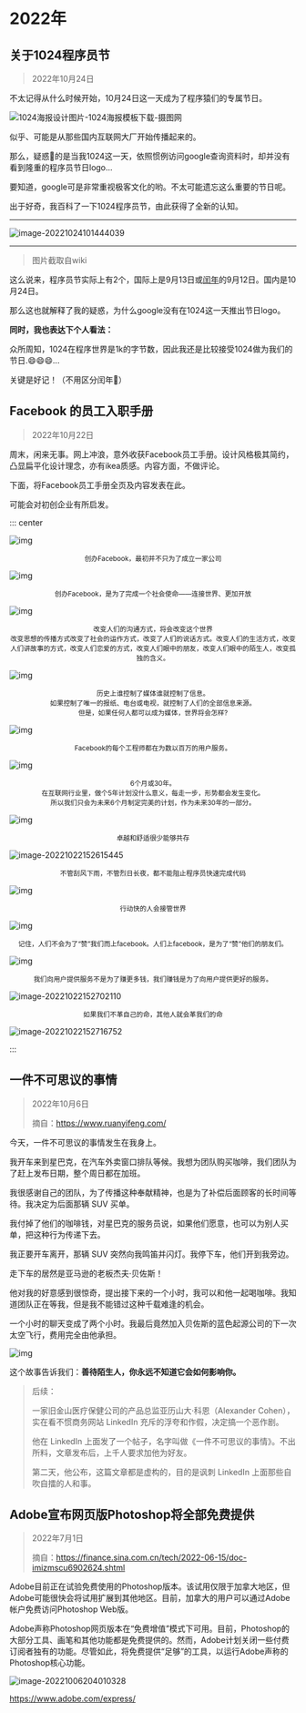 # 2022年



## 关于1024程序员节

>   2022年10月24日

不太记得从什么时候开始，10月24日这一天成为了程序猿们的专属节日。

![1024海报设计图片-1024海报模板下载-摄图网](./assets/4418_list.jpg)

似乎、可能是从那些国内互联网大厂开始传播起来的。

那么，疑惑🤔的是当我1024这一天，依照惯例访问google查询资料时，却并没有看到隆重的程序员节日logo...

要知道，google可是非常重视极客文化的哟。不太可能遗忘这么重要的节日呢。

出于好奇，我百科了一下1024程序员节，由此获得了全新的认知。

-----

![image-20221024101444039](./assets/image-20221024101444039.png)

-----

>   图片截取自wiki

这么说来，程序员节实际上有2个，国际上是9月13日或[闰年](https://zh.wikipedia.org/wiki/闰年)的9月12日。国内是10月24日。

那么这也就解释了我的疑惑，为什么google没有在1024这一天推出节日logo。

**同时，我也表达下个人看法：**

众所周知，1024在程序世界是1k的字节数，因此我还是比较接受1024做为我们的节日.😄😄😄...

关键是好记！（不用区分闰年🐶）



## Facebook 的员工入职手册

>   2022年10月22日

周末，闲来无事。网上冲浪，意外收获Facebook员工手册。设计风格极其简约，凸显扁平化设计理念，亦有ikea质感。内容方面，不做评论。

下面，将Facebook员工手册全页及内容发表在此。

可能会对初创企业有所启发。

::: center

![img](./assets/b506d8e141bb4586b4d75dfec3c27a96_th.jpg)

<center><small>创办Facebook，最初并不只为了成立一家公司</small></center>

![img](./assets/afba14b7e9724a5c946b7db607c12bf9_th.jpg)

<center><small>创办Facebook，是为了完成一个社会使命——连接世界、更加开放</small></center>

![img](./assets/f584d8bdae8744bab18b80cbb5e9992e_th.jpg)

<center><small>改变人们的沟通方式，将会改变这个世界<br>改变思想的传播方式改变了社会的运作方式，改变了人们的说话方式。改变人们的生活方式，改变人们讲故事的方式，改变人们恋爱的方式，改变人们眼中的朋友，改变人们眼中的陌生人，改变孤独的含义。</small></center>

![img](./assets/f9a845050e5f4b9f88547e79c0d64f36_th.jpg)

<center><small>历史上谁控制了媒体谁就控制了信息。<br>如果控制了唯一的报纸、电台或电视，就控制了人们的全部信息来源。<br>但是，如果任何人都可以成为媒体，世界将会怎样?</small></center>

![img](./assets/015051deebf142ab9b983ffa176cbbed_th.jpg)

<center><small>Facebook的每个工程师都在为数以百万的用户服务。</small></center>

![img](./assets/45ded124f88944158c8be3fb48ec2153_th.jpg)

<center><small>6个月或30年。<br>在互联网行业里，做个5年计划没什么意义，每走一步，形势都会发生变化。<br>所以我们只会为未来6个月制定完美的计划，作为未来30年的一部分。</small></center>

![img](./assets/fc142220c0384b36a3943c2d0115218c_th.jpg)

<center><small>卓越和舒适很少能够共存</small></center>

![image-20221022152615445](./assets/image-20221022152615445.png)

<center><small>不管刮风下雨，不管烈日长夜，都不能阻止程序员快速完成代码</small></center>

![img](./assets/98eacc7091ef407885351e5b9b1d668e_th.jpg)

<center><small>行动快的人会接管世界</small></center>

![img](./assets/d42635018a1742908a6ca4d95ff0c2ea_th.jpg)

<center><small>记住，人们不会为了“赞”我们而上facebook。人们上facebook，是为了“赞”他们的朋友们。</small></center>

![img](./assets/3053bb9f2bef4bdd8847ec56ccff3481_th.jpg)

<center><small>我们向用户提供服务不是为了赚更多钱，我们赚钱是为了向用户提供更好的服务。</small></center>

![image-20221022152702110](./assets/image-20221022152702110.png)

<center><small>如果我们不革自己的命，其他人就会革我们的命</small></center>

![image-20221022152716752](./assets/image-20221022152716752.png)

:::



## 一件不可思议的事情

>   2022年10月6日
>
>   摘自：https://www.ruanyifeng.com/

今天，一件不可思议的事情发生在我身上。

我开车来到星巴克，在汽车外卖窗口排队等候。我想为团队购买咖啡，我们团队为了赶上发布日期，整个周日都在加班。

我很感谢自己的团队，为了传播这种奉献精神，也是为了补偿后面顾客的长时间等待。我决定为后面那辆 SUV 买单。

我付掉了他们的咖啡钱，对星巴克的服务员说，如果他们愿意，也可以为别人买单，把这种行为传递下去。

我正要开车离开，那辆 SUV 突然向我鸣笛并闪灯。我停下车，他们开到我旁边。

走下车的居然是亚马逊的老板杰夫·贝佐斯！

他对我的好意感到很惊奇，提出接下来的一个小时，我可以和他一起喝咖啡。我知道团队正在等我，但是我不能错过这种千载难逢的机会。

一个小时的聊天变成了两个小时。我最后竟然加入贝佐斯的蓝色起源公司的下一次太空飞行，费用完全由他承担。

![img](./assets/bg2022092909.webp)

这个故事告诉我们：**善待陌生人，你永远不知道它会如何影响你。**



>后续：
>
>一家旧金山医疗保健公司的产品总监亚历山大·科恩（Alexander Cohen），实在看不惯商务网站 LinkedIn 充斥的浮夸和作假，决定搞一个恶作剧。
>
>他在 LinkedIn 上面发了一个帖子，名字叫做《一件不可思议的事情》。不出所料，文章发布后，上千人要求加他为好友。
>
>第二天，他公布，这篇文章都是虚构的，目的是讽刺 LinkedIn 上面那些自吹自擂的人和事。



## Adobe宣布网页版Photoshop将全部免费提供

>   2022年7月1日
>
>   摘自：https://finance.sina.com.cn/tech/2022-06-15/doc-imizmscu6902624.shtml



Adobe目前正在试验免费使用的Photoshop版本。该试用仅限于加拿大地区，但Adobe可能很快会将试用扩展到其他地区。目前，加拿大的用户可以通过Adobe帐户免费访问Photoshop Web版。

Adobe声称Photoshop网页版本在“免费增值”模式下可用。目前，Photoshop的大部分工具、画笔和其他功能都是免费提供的。然而，Adobe计划关闭一些付费订阅者独有的功能。尽管如此，将免费提供“足够”的工具，以运行Adobe声称的Photoshop核心功能。



![image-20221006204010328](./assets/image-20221006204010328.png)

https://www.adobe.com/express/
